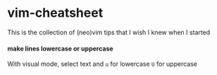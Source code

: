 # vim-cheatsheet
This is the collection of (neo)vim tips that I wish I knew when I started

#### make lines lowercase or uppercase 
With visual mode, select text and `u` for lowercase `U` for uppercase
